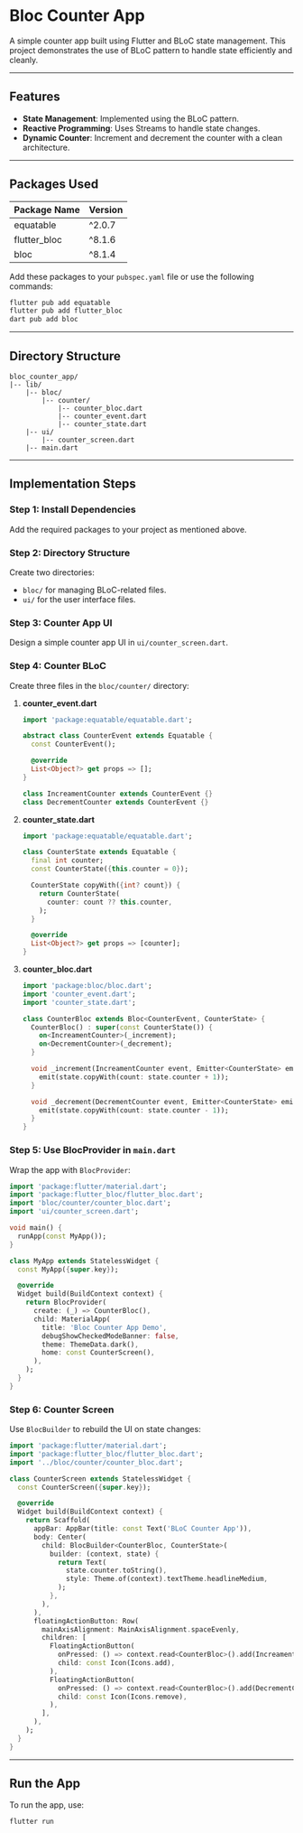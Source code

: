 # Bloc Counter App

A simple counter app built using Flutter and BLoC state management. This project demonstrates the use of BLoC pattern to handle state efficiently and cleanly.

---

## Features
- **State Management**: Implemented using the BLoC pattern.
- **Reactive Programming**: Uses Streams to handle state changes.
- **Dynamic Counter**: Increment and decrement the counter with a clean architecture.

---

## Packages Used

| Package Name        | Version |
|---------------------|---------|
| equatable           | ^2.0.7  |
| flutter_bloc        | ^8.1.6  |
| bloc                | ^8.1.4  |

Add these packages to your `pubspec.yaml` file or use the following commands:

```bash
flutter pub add equatable
flutter pub add flutter_bloc
dart pub add bloc
```

---

## Directory Structure

```plaintext
bloc_counter_app/
|-- lib/
    |-- bloc/
        |-- counter/
            |-- counter_bloc.dart
            |-- counter_event.dart
            |-- counter_state.dart
    |-- ui/
        |-- counter_screen.dart
    |-- main.dart
```

---

## Implementation Steps

### Step 1: Install Dependencies
Add the required packages to your project as mentioned above.

### Step 2: Directory Structure
Create two directories:
- `bloc/` for managing BLoC-related files.
- `ui/` for the user interface files.

### Step 3: Counter App UI
Design a simple counter app UI in `ui/counter_screen.dart`.

### Step 4: Counter BLoC
Create three files in the `bloc/counter/` directory:

1. **counter_event.dart**
   ```dart
   import 'package:equatable/equatable.dart';

   abstract class CounterEvent extends Equatable {
     const CounterEvent();

     @override
     List<Object?> get props => [];
   }

   class IncreamentCounter extends CounterEvent {}
   class DecrementCounter extends CounterEvent {}
   ```

2. **counter_state.dart**
   ```dart
   import 'package:equatable/equatable.dart';

   class CounterState extends Equatable {
     final int counter;
     const CounterState({this.counter = 0});

     CounterState copyWith({int? count}) {
       return CounterState(
         counter: count ?? this.counter,
       );
     }

     @override
     List<Object?> get props => [counter];
   }
   ```

3. **counter_bloc.dart**
   ```dart
   import 'package:bloc/bloc.dart';
   import 'counter_event.dart';
   import 'counter_state.dart';

   class CounterBloc extends Bloc<CounterEvent, CounterState> {
     CounterBloc() : super(const CounterState()) {
       on<IncreamentCounter>(_increment);
       on<DecrementCounter>(_decrement);
     }

     void _increment(IncreamentCounter event, Emitter<CounterState> emit) {
       emit(state.copyWith(count: state.counter + 1));
     }

     void _decrement(DecrementCounter event, Emitter<CounterState> emit) {
       emit(state.copyWith(count: state.counter - 1));
     }
   }
   ```

### Step 5: Use BlocProvider in `main.dart`
Wrap the app with `BlocProvider`:

```dart
import 'package:flutter/material.dart';
import 'package:flutter_bloc/flutter_bloc.dart';
import 'bloc/counter/counter_bloc.dart';
import 'ui/counter_screen.dart';

void main() {
  runApp(const MyApp());
}

class MyApp extends StatelessWidget {
  const MyApp({super.key});

  @override
  Widget build(BuildContext context) {
    return BlocProvider(
      create: (_) => CounterBloc(),
      child: MaterialApp(
        title: 'Bloc Counter App Demo',
        debugShowCheckedModeBanner: false,
        theme: ThemeData.dark(),
        home: const CounterScreen(),
      ),
    );
  }
}
```

### Step 6: Counter Screen
Use `BlocBuilder` to rebuild the UI on state changes:

```dart
import 'package:flutter/material.dart';
import 'package:flutter_bloc/flutter_bloc.dart';
import '../bloc/counter/counter_bloc.dart';

class CounterScreen extends StatelessWidget {
  const CounterScreen({super.key});

  @override
  Widget build(BuildContext context) {
    return Scaffold(
      appBar: AppBar(title: const Text('BLoC Counter App')),
      body: Center(
        child: BlocBuilder<CounterBloc, CounterState>(
          builder: (context, state) {
            return Text(
              state.counter.toString(),
              style: Theme.of(context).textTheme.headlineMedium,
            );
          },
        ),
      ),
      floatingActionButton: Row(
        mainAxisAlignment: MainAxisAlignment.spaceEvenly,
        children: [
          FloatingActionButton(
            onPressed: () => context.read<CounterBloc>().add(IncreamentCounter()),
            child: const Icon(Icons.add),
          ),
          FloatingActionButton(
            onPressed: () => context.read<CounterBloc>().add(DecrementCounter()),
            child: const Icon(Icons.remove),
          ),
        ],
      ),
    );
  }
}
```

---

## Run the App
To run the app, use:

```bash
flutter run
```

